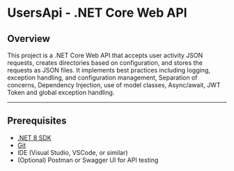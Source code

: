 # UsersApi - .NET Core Web API

## Overview

This project is a .NET Core Web API that accepts user activity JSON requests, creates directories based on configuration, and stores the requests as JSON files. It implements best practices including logging, exception handling, and configuration management, Separation of concerns, Dependency Injection, use of model classes, Async/await, JWT Token and global exception handling.

---

## Prerequisites

- [.NET 8 SDK](https://dotnet.microsoft.com/en-us/download/dotnet/8.0)
- [Git](https://git-scm.com/downloads)
- IDE (Visual Studio, VSCode, or similar)
- (Optional) Postman or Swagger UI for API testing



